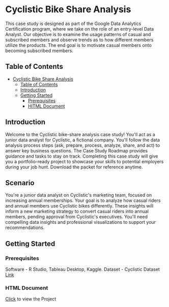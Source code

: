 # Cyclistic Bike Share Analysis
This case study is designed as part of the Google Data Analytics Certification program, where we take on the role of an entry-level Data Analyst. Our objective is to examine the usage patterns of casual and subscribed members and observe trends as to how different members utilize the products. The end goal is to motivate casual members onto becoming subscribed members.
## Table of Contents
- [Cyclistic Bike Share Analysis](#project-name)
  - [Table of Contents](#table-of-contents)
  - [Introduction](#introduction)
  - [Getting Started](#getting-started)
    - [Prerequisites](#prerequisites)
    - [HITML Document](#html-document)
## Introduction
Welcome to the Cyclistic bike-share analysis case study! You'll act as a junior data analyst for Cyclistic, a fictional company. You'll follow the data analysis process steps (ask, prepare, process, analyze, share, and act) to answer key business questions. The Case Study Roadmap provides guidance and tasks to stay on track. Completing this case study will give you a portfolio-ready project to showcase your skills to potential employers during your job hunt. Download the packet for reference anytime.

## Scenario
You're a junior data analyst on Cyclistic's marketing team, focused on increasing annual memberships. Your goal is to analyze how casual riders and annual members use Cyclistic bikes differently. These insights will inform a new marketing strategy to convert casual riders into annual members, pending approval from Cyclistic's executives. You'll need compelling data insights and professional visualizations to support your recommendations.
## Getting Started
### Prerequisites
Software - R Studio, Tableau Desktop, Kaggle.
Dataset - Cyclistic Dataset [Link](https://divvy-tripdata.s3.amazonaws.com/index.html)
### HTML Document

[Click](https://hrithiksh28.github.io/CyclisticBikeShareAnalysis/) to view the Project
